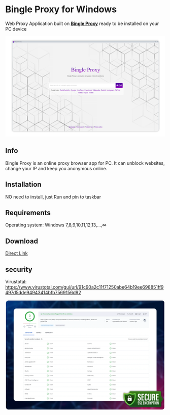 
# Bingle Proxy for Windows


Web Proxy Application built on [**Bingle Proxy**](https://www.bingle.pw/) ready to be installed on your PC device

![alt text](https://github.com/Bingle-Proxy/Application-PC/blob/main/Screenshot/bun.png?raw=true)


## Info

Bingle Proxy is an online proxy browser app for PC. It can unblock websites, change your IP and keep you anonymous online.


## Installation

NO need to install, just Run and pin to taskbar


## Requirements

Operating system: Windows 7,8,9,10,11,12,13,...,∞


## Download

[Direct Link](https://github.com/Bingle-Proxy/Application-PC/releases/download/1.0.0/Bingle.Proxy_Win64.exe)


## security

Virustotal: https://www.virustotal.com/gui/url/91c90a2c11f71250abe64b19ee698851ff9497d5dde94943414bfb7569156d92

![alt text](https://raw.githubusercontent.com/Bingle-Proxy/Application-PC/main/Screenshot/virustutal.webp?raw=true)

